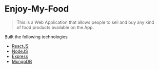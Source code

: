 # Enjoy-My-Food
> This is a Web Application that allows people to sell and buy any kind of food products available on the App.

Built the following technologies
- [ReactJS](https://reactjs.org/)
- [NodeJS](https://nodejs.org/en/)
- [Express](https://expressjs.com/)
- [MongoDB](https://www.mongodb.com/)


